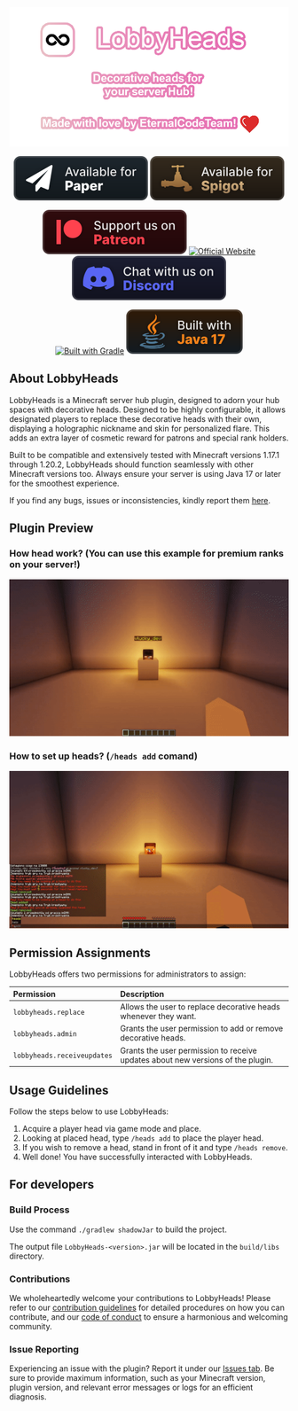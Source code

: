 <div align="center">

![LobbyHeads](/assets/lobbyheads-banner.png)

[![Supported by Paper](https://raw.githubusercontent.com/intergrav/devins-badges/v3/assets/cozy/supported/paper_vector.svg)](https://papermc.io)
[![Supported by Spigot](https://raw.githubusercontent.com/intergrav/devins-badges/v3/assets/cozy/supported/spigot_vector.svg)](https://spigotmc.org)

[![Patreon](https://raw.githubusercontent.com/intergrav/devins-badges/v3/assets/cozy/donate/patreon-plural_vector.svg)](https://www.patreon.com/eternalcode)
[![Official Website](https://raw.githubusercontent.com/intergrav/devins-badges/v3/assets/cozy/documentation/website_vector.svg)](https://eternalcode.pl/)
[![Join Our Discord](https://raw.githubusercontent.com/intergrav/devins-badges/v3/assets/cozy/social/discord-plural_vector.svg)](https://discord.gg/FQ7jmGBd6c)

[![Built with Gradle](https://raw.githubusercontent.com/intergrav/devins-badges/v3/assets/cozy/built-with/gradle_vector.svg)](https://gradle.org/)
[![Built with Java](https://raw.githubusercontent.com/intergrav/devins-badges/v3/assets/cozy/built-with/java17_vector.svg)](https://www.java.com/)
</div>

## About LobbyHeads

LobbyHeads is a Minecraft server hub plugin, designed to adorn your hub spaces with decorative heads. Designed to be highly configurable, it allows designated players to replace these decorative heads with their own, displaying a holographic nickname and skin for personalized flare. This adds an extra layer of cosmetic reward for patrons and special rank holders.

Built to be compatible and extensively tested with Minecraft versions 1.17.1 through 1.20.2, LobbyHeads should function seamlessly with other Minecraft versions too. Always ensure your server is using Java 17 or later for the smoothest experience.

If you find any bugs, issues or inconsistencies, kindly report them [here](https://github.com/eternalcodeteam/lobbyheads/issues).

## Plugin Preview

### How head work? (You can use this example for **premium** ranks on your server!)
![gif](/assets/head%20work%2020fps.gif)


### How to set up heads? (`/heads add` comand)
![gif](assets/head%20setup%2020fps.gif)

## Permission Assignments

LobbyHeads offers two permissions for administrators to assign:

| Permission                  | Description                                                                     |
|:----------------------------|:--------------------------------------------------------------------------------|
| `lobbyheads.replace`        | Allows the user to replace decorative heads whenever they want.                 |
| `lobbyheads.admin`          | Grants the user permission to add or remove decorative heads.                   |
| `lobbyheads.receiveupdates` | Grants the user permission to receive updates about new versions of the plugin. |

## Usage Guidelines

Follow the steps below to use LobbyHeads:

1. Acquire a player head via game mode and place.
2. Looking at placed head, type `/heads add` to place the player head.
3. If you wish to remove a head, stand in front of it and type `/heads remove`.
4. Well done! You have successfully interacted with LobbyHeads.

## For developers

### Build Process

Use the command `./gradlew shadowJar` to build the project.

The output file `LobbyHeads-<version>.jar` will be located in the `build/libs` directory.

### Contributions

We wholeheartedly welcome your contributions to LobbyHeads! Please refer to our [contribution guidelines](.github/CONTRIBUTING.md) for detailed procedures on how you can contribute, and our [code of conduct](./.github/CODE_OF_CONDUCT.md) to ensure a harmonious and welcoming community.

### Issue Reporting

Experiencing an issue with the plugin? Report it under our [Issues tab](https://github.com/EternalCodeTeam/LobbyHeads/issues). Be sure to provide maximum information, such as your Minecraft version, plugin version, and relevant error messages or logs for an efficient diagnosis.
